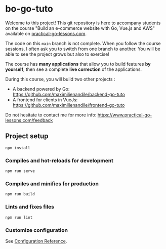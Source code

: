 # bo-go-tuto


Welcome to this project! This git repository is here to accompany students on the course "Build an e-commerce website with Go, Vue.js and AWS" available on [practical-go-lessons.com](https://www.practical-go-lessons.com/). 

The code on this `main` branch is not complete. When you follow the course sessions, I often ask you to switch from one branch to another. You will be able to see the project grows but also to exercise!

The course has **many applications** that allow you to build features **by yourself**, then see a complete **live correction** of the applications.

During this course, you will build two other projects :
- A backend powered by Go: https://github.com/maximilienandile/backend-go-tuto
- A frontend for clients in VueJs: https://github.com/maximilienandile/frontend-go-tuto

Do not hesitate to contact me for more info: https://www.practical-go-lessons.com/feedback


## Project setup
```
npm install
```

### Compiles and hot-reloads for development
```
npm run serve
```

### Compiles and minifies for production
```
npm run build
```

### Lints and fixes files
```
npm run lint
```

### Customize configuration
See [Configuration Reference](https://cli.vuejs.org/config/).
